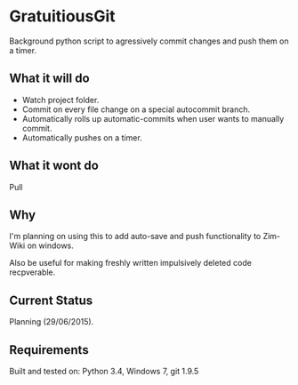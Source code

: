 # GratuitiousGit
Background python script to agressively commit changes and push them on a timer. 

## What it will do
* Watch project folder.
* Commit on every file change on a special autocommit branch.
* Automatically rolls up automatic-commits when user wants to manually commit.
* Automatically pushes on a timer.

## What it wont do
Pull

## Why
I'm planning on using this to add auto-save and push functionality to Zim-Wiki on windows.

Also be useful for making freshly written impulsively deleted code recpverable.

## Current Status
Planning (29/06/2015).

## Requirements
Built and tested on:
Python 3.4, Windows 7, git 1.9.5

